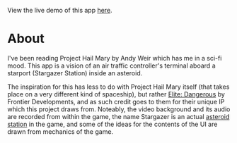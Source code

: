 View the live demo of this app [here](https://stargazer-seven.vercel.app/).

# About
I've been reading Project Hail Mary by Andy Weir which has me in a sci-fi mood. This app is a vision of an air traffic controller's terminal aboard a starport (Stargazer Station) inside an asteroid.

The inspiration for this has less to do with Project Hail Mary itself (that takes place on a very different kind of spaceship), but rather [Elite: Dangerous](https://www.elitedangerous.com/) by Frontier Developments, and as such credit goes to them for their unique IP which this project draws from. Noteably, the video background and its audio are recorded from within the game, the name Stargazer is an actual [asteroid station](https://www.edsm.net/en/system/stations/id/25525/name/Pleione/details/idS/15823/nameS/Stargazer) in the game, and some of the ideas for the contents of the UI are drawn from mechanics of the game.